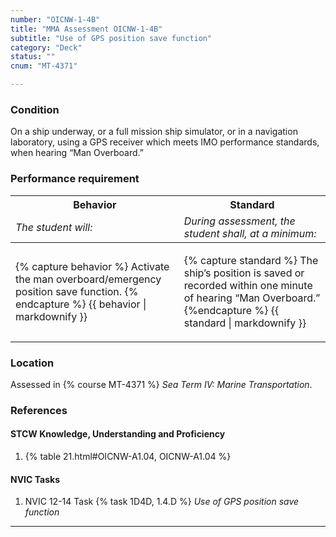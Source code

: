 ```yaml
---
number: "OICNW-1-4B"
title: "MMA Assessment OICNW-1-4B"
subtitle: "Use of GPS position save function"
category: "Deck"
status: ""
cnum: "MT-4371"

---
```

### Condition

On a ship underway, or a full mission ship simulator, or in a navigation laboratory, using a GPS receiver which meets IMO performance standards, when hearing “Man Overboard.”

### Performance requirement 

<table width='100%' class='Guidelines'>
 <thead>
 <tr>
     <th class='thirty'>Behavior</th>
     <th class='seventy'>Standard</th>
 </tr>
 <tr>
     <td><em>The student will:</em></td>
     <td><em>During assessment, the student shall, at a minimum:</em></td>
 </tr>
 </thead>
 <tbody>
 

<tr><td>

{% capture behavior %}
Activate the man overboard/emergency position save function.
{% endcapture %}
{{ behavior | markdownify }}

</td><td>

{% capture standard %}
The ship’s position is saved or recorded within one minute of hearing “Man Overboard.”
{%endcapture %}
{{ standard | markdownify }}

</td></tr>



 </tbody>
 </table>

### Location

Assessed in  {% course  MT-4371 %}  *Sea Term IV: Marine Transportation*.

### References

#### STCW Knowledge, Understanding and Proficiency

1. {% table 21.html#OICNW-A1.04, OICNW-A1.04 %}


#### NVIC Tasks

1. NVIC 12-14 Task {% task 1D4D, 1.4.D %} *Use of GPS position save function*



***

